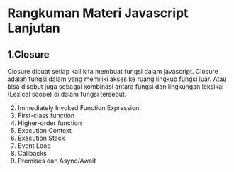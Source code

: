 # Rangkuman Materi Javascript Lanjutan
## 1.Closure
Closure dibuat setiap kali kita membuat fungsi dalam javascript. Closure adalah fungsi dalam yang memiliki akses ke ruang lingkup fungsi luar.
Atau bisa disebut juga sebagai kombinasi antara fungsi dan lingkungan leksikal (Lexical scope) di dalam fungsi tersebut.

2. Immediately Invoked Function Expression
3. First-class function
4. Higher-order function
5. Execution Context
6. Execution Stack
7. Event Loop
8. Callbacks
9. Promises dan Async/Await

